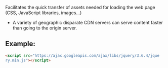 Facilitates the quick transfer of assets needed for loading the web page
(CSS, JavaScript libraries, images...)

* A variety of geographic disparate CDN servers can serve content faster than going to the origin server.
## Example: 
```html
<script src="https://ajax.googleapis.com/ajax/libs/jquery/3.6.4/jque  
ry.min.js"></script>
```
